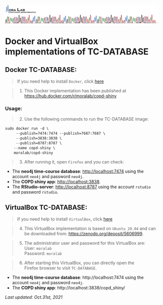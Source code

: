 <img src="https://github.com/mora-lab/mora-lab.github.io/blob/master/picture/MORALAB_Banner.png">

# Docker and VirtualBox implementations of TC-DATABASE

## Docker TC-DATABASE:

> If you need help to install `Docker`, click [here](https://github.com/mora-lab/installing/tree/main/docker)

> 1. This Docker implementation has been published at https://hub.docker.com/r/moralab/copd-shiny

### Usage:
> 2. Use the following commands to run the TC-DATABASE image:

```shell
sudo docker run -d \
     --publish=7474:7474 --publish=7687:7687 \
     --publish=3838:3838 \
     --publish=8787:8787 \
    --name copd-shiny \
    moralab/copd-shiny
```

> 3. After running it, open `Firefox` and you can check:
- The **neo4j time-course database**:  [http://localhost:7474](http://localhost:7474) using the account `neo4j` and password `neo4j`.
- The **COPD shiny app**: [http://localhost:3838](http://localhost:3838).
- The **RStudio-server**: [http://localhost:8787](http://localhost:8787) using the account `rstudio` and password `rstudio`.

## VirtualBox TC-DATABASE:

> If you need help to install `VirtualBox`, click [here](https://github.com/mora-lab/installing/tree/main/virtualbox)

> 4. This VirtualBox implementation is based on `Ubuntu 20.04` and can be downloaded from: https://zenodo.org/deposit/5606999.

> 5. The administrator user and password for this VirtualBox are:   
User: `moralab`    
Password: `moralab`    

> 6. After starting this VirtualBox, you can directly open the Firefox browser to visit `TC-DATABASE`.

- The **neo4j time-course database**: http://localhost:7474 using the account `neo4j` and password `neo4j`.
- The **COPD shiny app**: http://localhost:3838/copd_shiny/

*Last updated: Oct.31st, 2021*
